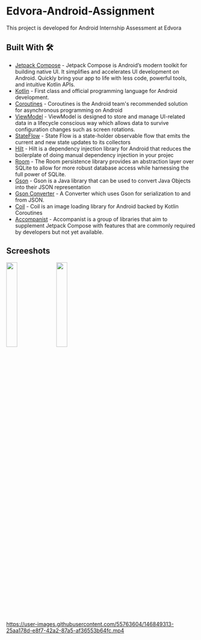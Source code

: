# Edvora-Android-Assignment

This project is developed for Android Internship Assessment at Edvora

## Built With 🛠

- [Jetpack Compose](https://developer.android.com/jetpack/compose) - Jetpack Compose is Android’s modern toolkit for building native UI. It simplifies and accelerates UI development on Android. Quickly bring your app to life with less code, powerful tools, and intuitive Kotlin APIs.
- [Kotlin](https://kotlinlang.org/) - First class and official programming language for Android development.
- [Coroutines](https://kotlinlang.org/docs/reference/coroutines-overview.html) - Coroutines is the Android team's recommended solution for asynchronous programming on Android
- [ViewModel](https://developer.android.com/topic/libraries/architecture/viewmodel) - ViewModel is designed to store and manage UI-related data in a lifecycle conscious way which allows data to survive configuration changes such as screen rotations.
- [StateFlow](https://developer.android.com/kotlin/flow/stateflow-and-sharedflow#stateflow) - State Flow is a state-holder observable flow that emits the current and new state updates to its collectors
- [Hilt](https://developer.android.com/training/dependency-injection/hilt-android) - Hilt is a dependency injection library for Android that reduces the boilerplate of doing manual dependency injection in your projec
- [Room](https://developer.android.com/topic/libraries/architecture/room) - The Room persistence library provides an abstraction layer over SQLite to allow for more robust database access while harnessing the full power of SQLite.
- [Gson](https://github.com/google/gson) - Gson is a Java library that can be used to convert Java Objects into their JSON representation
- [Gson Converter](https://github.com/square/retrofit/tree/master/retrofit-converters/gson) - A Converter which uses Gson for serialization to and from JSON.
- [Coil](https://coil-kt.github.io/coil/compose/) - Coil is an image loading library for Android backed by Kotlin Coroutines 
- [Accompanist](https://github.com/google/accompanist) - Accompanist is a group of libraries that aim to supplement Jetpack Compose with features that are commonly required by developers but not yet available.

## Screeshots

<p float="left">
<img src="https://user-images.githubusercontent.com/55763604/146848594-1834ff7d-5ec6-4c2a-846b-6a647d1a8333.png" width=24%>
&nbsp
<img src="https://user-images.githubusercontent.com/55763604/146848610-30047727-05a7-4acb-aee7-8ff0fc0e14f1.png" width=24%>
</p>


https://user-images.githubusercontent.com/55763604/146849313-25aa178d-e8f7-42a2-87a5-af36553b64fc.mp4

